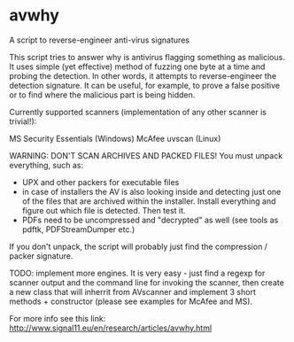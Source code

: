 avwhy
=====

A script to reverse-engineer anti-virus signatures

This script tries to answer why is antivirus flagging something as malicious.
It uses simple (yet effective) method of fuzzing one byte at a time and probing
the detection. In other words, it attempts to reverse-engineer the detection
signature. It can be useful, for example, to prove a false positive or to find
where the malicious part is being hidden.

Currently supported scanners (implementation of any other scanner is trivial!):

MS Security Essentials (Windows)
McAfee uvscan (Linux)

WARNING: DON'T SCAN ARCHIVES AND PACKED FILES! You must unpack everything, such
as:

- UPX and other packers for executable files
- in case of installers the AV is also looking inside and detecting just one
of the files that are archived within the installer. Install everything and
figure out which file is detected. Then test it.
- PDFs need to be uncompressed and "decrypted" as well (see tools as pdftk,
PDFStreamDumper etc.)

If you don't unpack, the script will probably just find the compression / packer
signature.

TODO: implement more engines. It is very easy - just find a regexp for scanner
output and the command line for invoking the scanner, then create a new class
that will inherrit from AVscanner and implement 3 short methods + constructor
(please see examples for McAfee and MS). 

For more info see this link: http://www.signal11.eu/en/research/articles/avwhy.html
